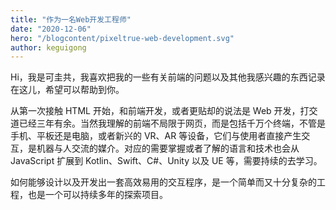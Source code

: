 ```yaml
---
title: "作为一名Web开发工程师"
date: "2020-12-06"
hero: "/blogcontent/pixeltrue-web-development.svg"
author: keguigong
---
```


Hi，我是可圭共，我喜欢把我的一些有关前端的问题以及其他我感兴趣的东西记录在这儿，希望可以帮助到你。

从第一次接触 HTML 开始，和前端开发，或者更贴却的说法是 Web 开发，打交道已经三年有余。当然我理解的前端不局限于网页，而是包括千万个终端，不管是手机、平板还是电脑，或者新兴的 VR、AR 等设备，它们与使用者直接产生交互，是机器与人交流的媒介。对应的需要掌握或者了解的语言和技术也会从 JavaScript 扩展到 Kotlin、Swift、C#、Unity 以及 UE 等，需要持续的去学习。

如何能够设计以及开发出一套高效易用的交互程序，是一个简单而又十分复杂的工程，也是一个可以持续多年的探索项目。

